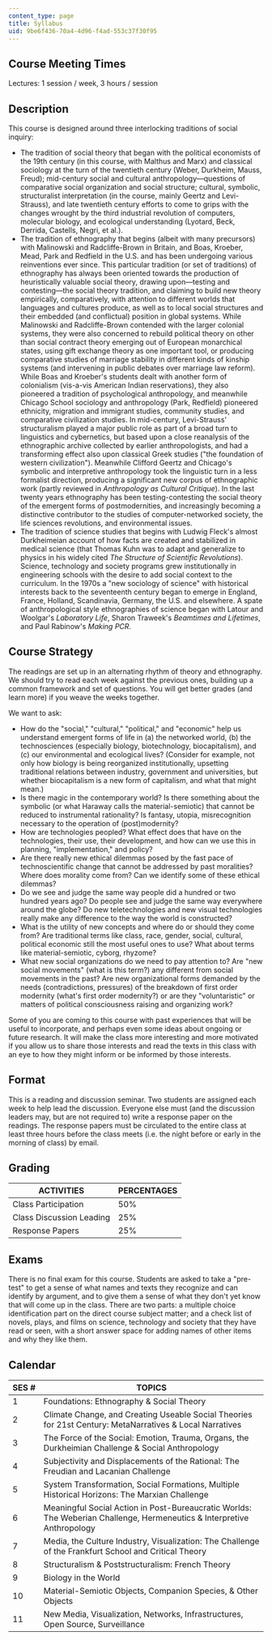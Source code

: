 ```yaml
---
content_type: page
title: Syllabus
uid: 9be6f436-70a4-4d96-f4ad-553c37f30f95
---
```


Course Meeting Times
--------------------

Lectures: 1 session / week, 3 hours / session

Description
-----------

This course is designed around three interlocking traditions of social inquiry:

*   The tradition of social theory that began with the political economists of the 19th century (in this course, with Malthus and Marx) and classical sociology at the turn of the twentieth century (Weber, Durkheim, Mauss, Freud); mid-century social and cultural anthropology—questions of comparative social organization and social structure; cultural, symbolic, structuralist interpretation (in the course, mainly Geertz and Levi-Strauss), and late twentieth century efforts to come to grips with the changes wrought by the third industrial revolution of computers, molecular biology, and ecological understanding (Lyotard, Beck, Derrida, Castells, Negri, et al.).
*   The tradition of ethnography that begins (albeit with many precursors) with Malinowski and Radcliffe-Brown in Britain, and Boas, Kroeber, Mead, Park and Redfield in the U.S. and has been undergoing various reinventions ever since. This particular tradition (or set of traditions) of ethnography has always been oriented towards the production of heuristically valuable social theory, drawing upon—testing and contesting—the social theory tradition, and claiming to build new theory empirically, comparatively, with attention to different worlds that languages and cultures produce, as well as to local social structures and their embedded (and conflictual) position in global systems. While Malinowski and Radcliffe-Brown contended with the larger colonial systems, they were also concerned to rebuild political theory on other than social contract theory emerging out of European monarchical states, using gift exchange theory as one important tool, or producing comparative studies of marriage stability in different kinds of kinship systems (and intervening in public debates over marriage law reform). While Boas and Kroeber's students dealt with another form of colonialism (vis-a-vis American Indian reservations), they also pioneered a tradition of psychological anthropology, and meanwhile Chicago School sociology and anthropology (Park, Redfield) pioneered ethnicity, migration and immigrant studies, community studies, and comparative civilization studies. In mid-century, Levi-Strauss' structuralism played a major public role as part of a broad turn to linguistics and cybernetics, but based upon a close reanalysis of the ethnographic archive collected by earlier anthropologists, and had a transforming effect also upon classical Greek studies ("the foundation of western civilization"). Meanwhile Clifford Geertz and Chicago's symbolic and interpretive anthropology took the linguistic turn in a less formalist direction, producing a significant new corpus of ethnographic work (partly reviewed in _Anthropology as Cultural Critique_). In the last twenty years ethnography has been testing-contesting the social theory of the emergent forms of postmodernities, and increasingly becoming a distinctive contributor to the studies of computer-networked society, the life sciences revolutions, and environmental issues.
*   The tradition of science studies that begins with Ludwig Fleck's almost Durkheimeian account of how facts are created and stabilized in medical science (that Thomas Kuhn was to adapt and generalize to physics in his widely cited _The Structure of Scientific Revolutions_). Science, technology and society programs grew institutionally in engineering schools with the desire to add social context to the curriculum. In the 1970s a "new sociology of science" with historical interests back to the seventeenth century began to emerge in England, France, Holland, Scandinavia, Germany, the U.S. and elsewhere. A spate of anthropological style ethnographies of science began with Latour and Woolgar's _Laboratory Life_, Sharon Traweek's _Beamtimes and Lifetimes_, and Paul Rabinow's _Making PCR_.

Course Strategy
---------------

The readings are set up in an alternating rhythm of theory and ethnography. We should try to read each week against the previous ones, building up a common framework and set of questions. You will get better grades (and learn more) if you weave the weeks together.

We want to ask:

*   How do the "social," "cultural," "political," and "economic" help us understand emergent forms of life in (a) the networked world, (b) the technosciences (especially biology, biotechnology, biocapitalism), and (c) our environmental and ecological lives? (Consider for example, not only how biology is being reorganized institutionally, upsetting traditional relations between industry, government and universities, but whether biocapitalism is a new form of capitalism, and what that might mean.)
*   Is there magic in the contemporary world? Is there something about the symbolic (or what Haraway calls the material-semiotic) that cannot be reduced to instrumental rationality? Is fantasy, utopia, misrecognition necessary to the operation of (post)modernity?
*   How are technologies peopled? What effect does that have on the technologies, their use, their development, and how can we use this in planning, "implementation," and policy?
*   Are there really new ethical dilemmas posed by the fast pace of technoscientific change that cannot be addressed by past moralities? Where does morality come from? Can we identify some of these ethical dilemmas?
*   Do we see and judge the same way people did a hundred or two hundred years ago? Do people see and judge the same way everywhere around the globe? Do new teletechnologies and new visual technologies really make any difference to the way the world is constructed?
*   What is the utility of new concepts and where do or should they come from? Are traditional terms like class, race, gender, social, cultural, political economic still the most useful ones to use? What about terms like material-semiotic, cyborg, rhyzome?
*   What new social organizations do we need to pay attention to? Are "new social movements" (what is this term?) any different from social movements in the past? Are new organizational forms demanded by the needs (contradictions, pressures) of the breakdown of first order modernity (what's first order modernity?) or are they "voluntaristic" or matters of political consciousness raising and organizing work?

Some of you are coming to this course with past experiences that will be useful to incorporate, and perhaps even some ideas about ongoing or future research. It will make the class more interesting and more motivated if you allow us to share those interests and read the texts in this class with an eye to how they might inform or be informed by those interests.

Format
------

This is a reading and discussion seminar. Two students are assigned each week to help lead the discussion. Everyone else must (and the discussion leaders may, but are not required to) write a response paper on the readings. The response papers must be circulated to the entire class at least three hours before the class meets (i.e. the night before or early in the morning of class) by email.

Grading
-------

| ACTIVITIES | PERCENTAGES |
| --- | --- |
| Class Participation | 50% |
| Class Discussion Leading | 25% |
| Response Papers | 25% 

Exams
-----

There is no final exam for this course. Students are asked to take a "pre-test" to get a sense of what names and texts they recognize and can identify by argument, and to give them a sense of what they don't yet know that will come up in the class. There are two parts: a multiple choice identification part on the direct course subject matter; and a check list of novels, plays, and films on science, technology and society that they have read or seen, with a short answer space for adding names of other items and why they like them.

Calendar
--------

| SES # | TOPICS |
| --- | --- |
| 1 | Foundations: Ethnography & Social Theory |
| 2 | Climate Change, and Creating Useable Social Theories for 21st Century: MetaNarratives & Local Narratives |
| 3 | The Force of the Social: Emotion, Trauma, Organs, the Durkheimian Challenge & Social Anthropology |
| 4 | Subjectivity and Displacements of the Rational: The Freudian and Lacanian Challenge |
| 5 | System Transformation, Social Formations, Multiple Historical Horizons: The Marxian Challenge |
| 6 | Meaningful Social Action in Post-Bureaucratic Worlds: The Weberian Challenge, Hermeneutics & Interpretive Anthropology |
| 7 | Media, the Culture Industry, Visualization: The Challenge of the Frankfurt School and Critical Theory |
| 8 | Structuralism & Poststructuralism: French Theory |
| 9 | Biology in the World |
| 10 | Material-Semiotic Objects, Companion Species, & Other Objects |
| 11 | New Media, Visualization, Networks, Infrastructures, Open Source, Surveillance